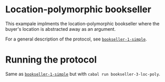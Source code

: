 # Location-polymorphic bookseller

This exampale implments the location-polymorphic bookseller where the
buyer's location is abstracted away as an argument.

For a general description of the protocol, see [`bookseller-1-simple`](../bookseller-1-simple).

# Running the protocol

Same as [`bookseller-1-simple`](../bookseller-1-simple) but with `cabal run bookseller-3-loc-poly`.
